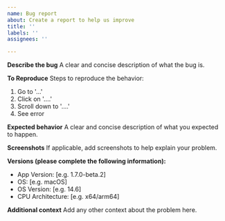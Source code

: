 ```yaml
---
name: Bug report
about: Create a report to help us improve
title: ''
labels: ''
assignees: ''

---
```


**Describe the bug**
A clear and concise description of what the bug is.

**To Reproduce**
Steps to reproduce the behavior:
1. Go to '...'
2. Click on '....'
3. Scroll down to '....'
4. See error

**Expected behavior**
A clear and concise description of what you expected to happen.

**Screenshots**
If applicable, add screenshots to help explain your problem.

**Versions (please complete the following information):**
 - App Version: [e.g. 1.7.0-beta.2]
 - OS: [e.g. macOS]
 - OS Version: [e.g. 14.6]
 - CPU Architecture: [e.g. x64/arm64]

**Additional context**
Add any other context about the problem here.
